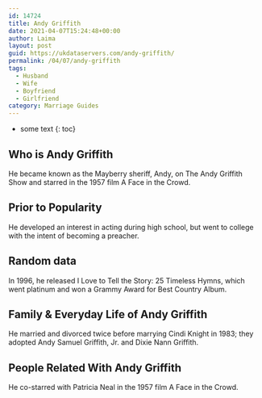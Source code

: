 ```yaml
---
id: 14724
title: Andy Griffith
date: 2021-04-07T15:24:48+00:00
author: Laima
layout: post
guid: https://ukdataservers.com/andy-griffith/
permalink: /04/07/andy-griffith
tags:
  - Husband
  - Wife
  - Boyfriend
  - Girlfriend
category: Marriage Guides
---
```


* some text
{: toc}


## Who is Andy Griffith
                  
                  
                  
He became known as the Mayberry sheriff, Andy, on The Andy Griffith Show and starred in the 1957 film A Face in the Crowd. 
                  
              
            
              
            
                
                
                
## Prior to Popularity
                  
                  
                  
He developed an interest in acting during high school, but went to college with the intent of becoming a preacher.
                  
              
            
              
            
                
                
                
## Random data
                  
                  
                  
In 1996, he released I Love to Tell the Story: 25 Timeless Hymns, which went platinum and won a Grammy Award for Best Country Album.
                  
              
            
              
            
                
                
                
## Family & Everyday Life of Andy Griffith
                  
                  
                  
He married and divorced twice before marrying Cindi Knight in 1983; they adopted Andy Samuel Griffith, Jr. and Dixie Nann Griffith.
                  
              
            
              
            
                
                
                
## People Related With Andy Griffith
                  
                  
                  
He co-starred with Patricia Neal in the 1957 film A Face in the Crowd.
                  
              
            
              
            
                
              
            
              
              
            
            
              
            
          
          
          